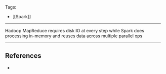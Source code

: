 Tags:
- [[Spark]]
---
Hadoop MapReduce requires disk IO at every step while Spark does processing in-memory and reuses data across multiple parallel ops

---
## References
- 